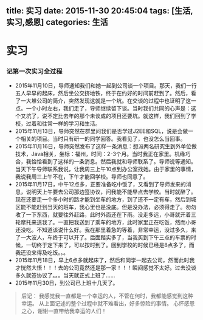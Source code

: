 title: 实习
date: 2015-11-30 20:45:04
tags: [生活,实习,感恩]
categories: 生活
---
# 实习
### 记第一次实习全过程

* 2015年11月10日，导师通知我们和她一起到公司谈一个项目。那天，我们一行五人早早的起床，然后坐公交挤地铁，终于在约好的时间前赶到了。然后，看了一大堆公司的简介，突然发现这就是一个坑。在交谈的过程中也证明了这一点。一个小时左右，我们走了，导师继续留下谈。当时我们共同的心声是：这个又坑了，说不定比去年的那个未谈成的项目还要坑。就这样，我们回到了学校，过着和往常一样的学习和生活。
* 2015年11月13日，导师突然在群里问我们是否学过J2EE和SQL，说是会做一个相关的项目。当时只有研一的同学回答。我看见了，也没怎么当回事。
* 2015年11月16日，导师突然发布了这样一条消息：想派两名研究生到外单位做技术，Java相关，坐标：福州，时间：2-3个月。当时我正在家里。机缘巧合，我恰恰看到了这样的一条消息。然后我就和导师联系了。导师说等通知。当天下午导师联系我说，让我周三上午10点到办公室找她。由于家里的事情，我说我周三上午不在，下午才能回学校。导师也同意了。
* 2015年11月17日，中午12点多，正要准备吃中饭了，又看到了导师发来的消息，说明天上午要去公司那边签协议，问我能不能早点去学校。当时就醉了。现在还要走一个多小时的路才能到坐车的地方，到了还不一定有车，然后到城区能不能赶到当天的班车，我心里也是没底。但是没办法，必须得走了。勿勿收了一下东西，就要往外赶路，此时外面还在下雨。没走多远，小哥就开着三轮摩托来送我了。一直把我送到了乘车的地方，此时家里正在吃饭，然而小哥还没吃。不知道该说什么好。我在那里着急的等着，非常幸运，没过多久，来了一大波人，车终于可以开了。后面踏实多了，当我买到下午三点的车票的时候，一切终于定下来了，可以按时到了。回到学校的时候已经是8点多了，而我还没来得及吃饭。。。
* 2015年11月18日，早上6点多就起床了，然后和同学一起去公司，然而此时我才恍然大悟！！！去的公司竟然还是那一家！！！瞬间感觉不太好。过去没谈多久就签协议了。。。当天就正式上班了......
* 2015年11月30日，到公司已上班十几天了。

> 后记：
> 我感觉我一直都是一个幸运的人，不管在何时，我都能感觉到这种幸运。
> 从上面记述的整个过程中就不难看出，好多惊险的事情。
> 心怀感恩之心，谢谢一直带给我幸运的人们！
